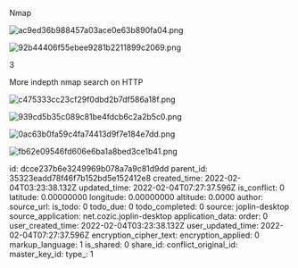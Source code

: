 Nmap

![ac9ed36b988457a03ace0e63b890fa04.png](:/8329044c07b445bfb08b7705929891f9)

![92b44406f55ebee9281b2211899c2069.png](:/d7f3fa0cb1a14396bfca6fe594ccc8a8)

3

More indepth nmap search on HTTP

![c475333cc23cf29f0dbd2b7df586a18f.png](:/d1b524555bbe4b28a8d69395233c7b05)

![939cd5b35c089c81be4fdcb6c2a2b5c0.png](:/beef2fae9f9b449ea7a80895f6512458)

![0ac63b0fa59c4fa74413d9f7e184e7dd.png](:/bceac36728204591961a81161802c36b)

![fb62e09546fd606e6ba1a8bed3ce1b41.png](:/7cebca1e8e0b4a02a71fa187b0d5aa81)

id: dcce237b6e3249969b078a7a9c81d9dd
parent_id: 35323eadd78f46f7b152bd5e152412e8
created_time: 2022-02-04T03:23:38.132Z
updated_time: 2022-02-04T07:27:37.596Z
is_conflict: 0
latitude: 0.00000000
longitude: 0.00000000
altitude: 0.0000
author: 
source_url: 
is_todo: 0
todo_due: 0
todo_completed: 0
source: joplin-desktop
source_application: net.cozic.joplin-desktop
application_data: 
order: 0
user_created_time: 2022-02-04T03:23:38.132Z
user_updated_time: 2022-02-04T07:27:37.596Z
encryption_cipher_text: 
encryption_applied: 0
markup_language: 1
is_shared: 0
share_id: 
conflict_original_id: 
master_key_id: 
type_: 1